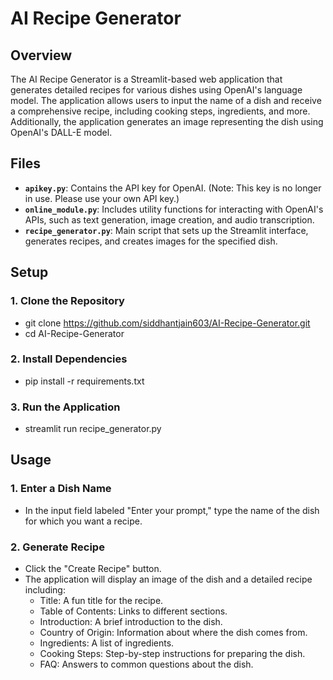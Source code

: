 # AI Recipe Generator

## Overview

The AI Recipe Generator is a Streamlit-based web application that generates detailed recipes for various dishes using OpenAI's language model. The application allows users to input the name of a dish and receive a comprehensive recipe, including cooking steps, ingredients, and more. Additionally, the application generates an image representing the dish using OpenAI's DALL-E model.

## Files

- **`apikey.py`**: Contains the API key for OpenAI. (Note: This key is no longer in use. Please use your own API key.)
- **`online_module.py`**: Includes utility functions for interacting with OpenAI's APIs, such as text generation, image creation, and audio transcription.
- **`recipe_generator.py`**: Main script that sets up the Streamlit interface, generates recipes, and creates images for the specified dish.

## Setup

### 1. Clone the Repository

- git clone https://github.com/siddhantjain603/AI-Recipe-Generator.git
- cd AI-Recipe-Generator

### 2. Install Dependencies

- pip install -r requirements.txt

### 3. Run the Application

- streamlit run recipe_generator.py

## Usage

### 1. Enter a Dish Name

- In the input field labeled "Enter your prompt," type the name of the dish for which you want a recipe.

### 2. Generate Recipe

- Click the "Create Recipe" button.
- The application will display an image of the dish and a detailed recipe including:
  - Title: A fun title for the recipe.
  - Table of Contents: Links to different sections.
  - Introduction: A brief introduction to the dish.
  - Country of Origin: Information about where the dish comes from.
  - Ingredients: A list of ingredients.
  - Cooking Steps: Step-by-step instructions for preparing the dish.
  - FAQ: Answers to common questions about the dish.
